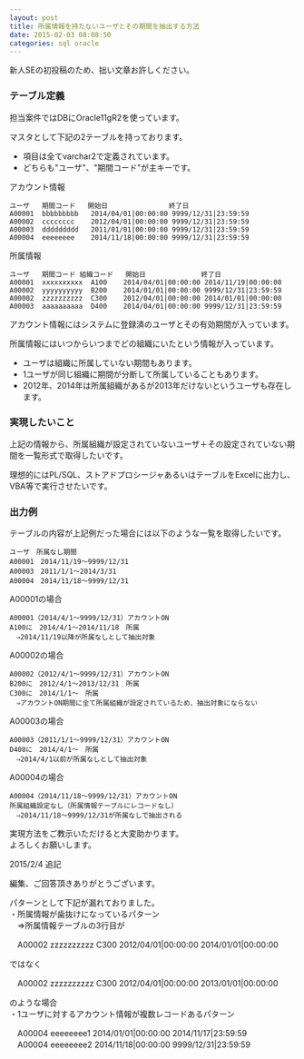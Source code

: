 ```yaml
---
layout: post
title: 所属情報を持たないユーザとその期間を抽出する方法
date: 2015-02-03 08:08:50
categories: sql oracle
---
```

<!-- {% raw %} -->
<p>新人SEの初投稿のため、拙い文章お許しください。</p>

<h3>テーブル定義</h3>

<p>担当案件ではDBにOracle11gR2を使っています。</p>

<p>マスタとして下記の2テーブルを持っております。</p>

<ul>
<li>項目は全てvarchar2で定義されています。</li>
<li>どちらも"ユーザ"、"期間コード"が主キーです。</li>
</ul>

アカウント情報

<pre><code>ユーザ   期間コード   開始日   　　　　  　　終了日
A00001  bbbbbbbbb   2014/04/01|00:00:00 9999/12/31|23:59:59
A00002  cccccccc    2012/04/01|00:00:00 9999/12/31|23:59:59
A00003  ddddddddd   2011/01/01|00:00:00 9999/12/31|23:59:59
A00004  eeeeeeee    2014/11/18|00:00:00 9999/12/31|23:59:59
</code></pre>

所属情報

<pre><code>ユーザ   期間コード 組織コード   開始日 　　　　      終了日
A00001  xxxxxxxxxx  A100    2014/04/01|00:00:00 2014/11/19|00:00:00
A00002  yyyyyyyyyy  B200    2014/01/01|00:00:00 9999/12/31|23:59:59
A00002  zzzzzzzzzz  C300    2012/04/01|00:00:00 2014/01/01|00:00:00
A00003  aaaaaaaaaa  D400    2014/04/01|00:00:00 9999/12/31|23:59:59
</code></pre>

<p>アカウント情報にはシステムに登録済のユーザとその有効期間が入っています。</p>

<p>所属情報にはいつからいつまでどの組織にいたという情報が入っています。</p>

<ul>
<li>ユーザは組織に所属していない期間もあります。</li>
<li>1ユーザが同じ組織に期間が分断して所属していることもあります。</li>
<li>2012年、2014年は所属組織があるが2013年だけないというユーザも存在します。</li>
</ul>

<h3>実現したいこと</h3>

<p>上記の情報から、所属組織が設定されていないユーザ＋その設定されていない期間を一覧形式で取得したいです。</p>

<p>理想的にはPL/SQL、ストアドプロシージャあるいはテーブルをExcelに出力し、VBA等で実行させたいです。</p>

<h3>出力例</h3>

<p>テーブルの内容が上記例だった場合には以下のような一覧を取得したいです。</p>

<pre><code>ユーザ　所属なし期間
A00001　2014/11/19～9999/12/31
A00003　2011/1/1～2014/3/31
A00004　2014/11/18～9999/12/31
</code></pre>

A00001の場合

<pre><code>A00001（2014/4/1～9999/12/31）アカウントON
A100に　2014/4/1～2014/11/18　所属
　⇒2014/11/19以降が所属なしとして抽出対象
</code></pre>

A00002の場合

<pre><code>A00002（2012/4/1～9999/12/31）アカウントON
B200に　2012/4/1～2013/12/31　所属
C300に　2014/1/1～　所属
　⇒アカウントON期間に全て所属組織が設定されているため、抽出対象にならない
</code></pre>

A00003の場合

<pre><code>A00003（2011/1/1～9999/12/31）アカウントON
D400に　2014/4/1～　所属
　⇒2014/4/1以前が所属なしとして抽出対象
</code></pre>

A00004の場合

<pre><code>A00004（2014/11/18～9999/12/31）アカウントON
所属組織設定なし（所属情報テーブルにレコードなし）
　⇒2014/11/18～9999/12/31が所属なしで抽出される
</code></pre>

<p>実現方法をご教示いただけると大変助かります。<br>
よろしくお願いします。</p>

<p>2015/2/4 追記</p>

<p>編集、ご回答頂きありがとうございます。</p>

<p>パターンとして下記が漏れておりました。<br>
・所属情報が歯抜けになっているパターン<br>
　⇒所属情報テーブルの3行目が</p>

<p>　A00002  zzzzzzzzzz  C300    2012/04/01|00:00:00 2014/01/01|00:00:00 </p>

<p>ではなく</p>

<p>　A00002  zzzzzzzzzz  C300    2012/04/01|00:00:00 2013/01/01|00:00:00</p>

<p>のような場合<br>
・1ユーザに対するアカウント情報が複数レコードあるパターン</p>

<p>　A00004  eeeeeeee1    2014/01/01|00:00:00 2014/11/17|23:59:59<br>
　A00004  eeeeeeee2    2014/11/18|00:00:00 9999/12/31|23:59:59</p>
<!-- {% endraw %} -->
